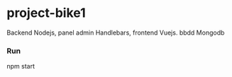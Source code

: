 # project-bike1
Backend Nodejs, panel admin Handlebars, frontend Vuejs. bbdd Mongodb
### Run
npm start 
